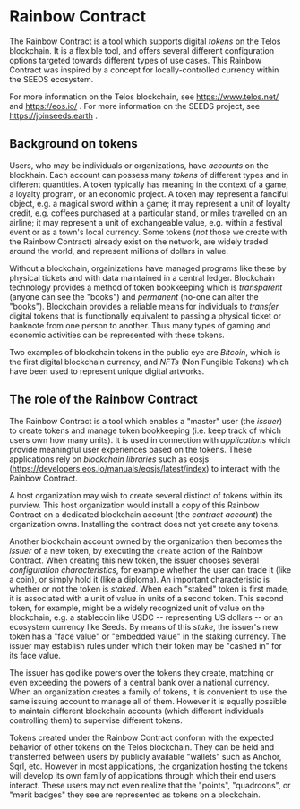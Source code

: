 # Rainbow Contract

The Rainbow Contract is a tool which supports digital *tokens* on the Telos blockchain. It is a flexible tool, and offers
several different configuration options targeted towards different types of use cases. This Rainbow Contract was
inspired by a concept for locally-controlled currency within the SEEDS ecosystem.

For more information on the Telos blockchain, see https://www.telos.net/ and https://eos.io/ . For more information on the SEEDS
project, see https://joinseeds.earth .

## Background on tokens
Users, who may be individuals or organizations, have *accounts* on the blockhain. Each account can possess many *tokens*
of different types and in different quantities. A token typically has meaning in the context of a game, a loyalty program, or
an economic project. A token may represent a fanciful object, e.g. a magical sword within a game; it may represent a unit of
loyalty credit, e.g. coffees purchased at a particular stand, or miles travelled on an airline; it may represent a unit of
exchangeable value, e.g. within a festival event or as a town's local currency. Some tokens (*not* those we create with the
Rainbow Contract) already exist on the network, are widely traded around the world, and represent millions of dollars in value.

Without a blockchain, orgainizations have managed programs like these by physical tickets and with data maintained in a central
ledger. Blockchain technology provides a method of token bookkeeping which is *transparent* (anyone can see the "books") and
*permanent* (no-one can alter the "books"). Blockchain provides a reliable means for individuals to *transfer* digital tokens that
is functionally equivalent to passing a physical ticket or banknote from one person to another. Thus many types of gaming and
economic activities can be represented with these tokens.

Two examples of blockchain tokens in the public eye are *Bitcoin*, which is the first digital blockchain currency, and *NFTs* (Non
Fungible Tokens) which have been used to represent unique digital artworks.

## The role of the Rainbow Contract
The Rainbow Contract is a tool which enables a "master" user (the *issuer*) to create tokens and manage token bookkeeping (i.e.
keep track of which users own how many units). It is used in connection with *applications* which provide meaningful user
experiences based on the tokens. These applications rely on *blockchain libraries* such as eosjs (https://developers.eos.io/manuals/eosjs/latest/index)
to interact with the Rainbow Contract.

A host organization may wish to create several distinct of tokens within its purview. This host organization would install a
copy of this Rainbow Contract on a dedicated blockchain account (the *contract account*) the organization owns. Installing
the contract does not yet create any tokens.

Another blockchain account owned by the organization then becomes the *issuer* of a new token, by executing the `create` action of the Rainbow Contract.
When creating this new token, the issuer chooses several *configuration characteristics*, for example whether the user can trade
it (like a coin), or simply hold it (like a diploma). An important characteristic is whether or not the token is *staked*. When each
"staked" token is first made, it is associated with a unit of value in units of a second token. This second token, for example, might be a
widely recognized unit of value on the blockchain, e.g. a stablecoin like USDC -- representing US dollars -- or an ecosystem
currency like Seeds. By means of this *stake*, the issuer's new token has a "face value" or "embedded value" in the staking
currency. The issuer may establish rules under which their token may be "cashed in" for its face value.

The issuer has godlike powers over the tokens they create, matching or even exceeding the powers of a central bank over a
national currency. When an organization creates a family of tokens, it is convenient to use the same issuing account to
manage all of them. However it is equally possible to maintain different blockchain accounts (which different individuals
controlling them) to supervise different tokens.

Tokens created under the Rainbow Contract conform with the expected behavior of other tokens on the Telos blockchain. They can
be held and transferred between users by publicly available "wallets" such as Anchor, Sqrl, etc. However in most applications,
the organization hosting the tokens will develop its own family of applications through which their end users interact. These
users may not even realize that the "points", "quadroons", or "merit badges" they see are represented as tokens on a blockchain.
